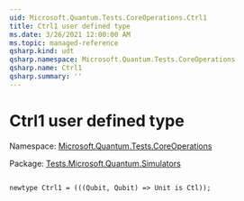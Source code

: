```yaml
---
uid: Microsoft.Quantum.Tests.CoreOperations.Ctrl1
title: Ctrl1 user defined type
ms.date: 3/26/2021 12:00:00 AM
ms.topic: managed-reference
qsharp.kind: udt
qsharp.namespace: Microsoft.Quantum.Tests.CoreOperations
qsharp.name: Ctrl1
qsharp.summary: ''
---
```


# Ctrl1 user defined type

Namespace: [Microsoft.Quantum.Tests.CoreOperations](xref:Microsoft.Quantum.Tests.CoreOperations)

Package: [Tests.Microsoft.Quantum.Simulators](https://nuget.org/packages/Tests.Microsoft.Quantum.Simulators)




```qsharp

newtype Ctrl1 = (((Qubit, Qubit) => Unit is Ctl));
```

